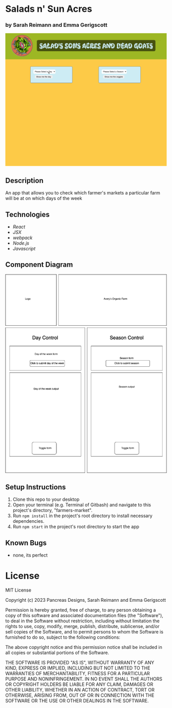 # Salads n' Sun Acres 

### by Sarah Reimann and Emma Gerigscott 

![photo of app design](./src/img/farmers-market.gif)

## Description

An app that allows you to check which farmer's markets a particular farm will be at on which days of the week

## Technologies
* _React_
* _JSX_
* _webpack_
* _Node.js_
* _Javascript_

## Component Diagram
![photo of app design](./src/img/farmers-market.drawio.png)

## Setup Instructions
1. Clone this repo to your desktop
2. Open your terminal (e.g. Terminal of Gitbash) and navigate to this project's directory, "farmers-market".
3. Run ```npm install``` in the project's root directory to install necessary dependencies.
4. Run ```npm start``` in the project's root directory to start the app 

## Known Bugs 
* none, its perfect

# License

MIT License

Copyright (c) 2023 Pancreas Designs, Sarah Reimann and Emma Gerigscott

Permission is hereby granted, free of charge, to any person obtaining a copy of this software and associated documentation files (the "Software"), to deal in the Software without restriction, including without limitation the rights to use, copy, modify, merge, publish, distribute, sublicense, and/or sell copies of the Software, and to permit persons to whom the Software is furnished to do so, subject to the following conditions:

The above copyright notice and this permission notice shall be included in all copies or substantial portions of the Software.

THE SOFTWARE IS PROVIDED "AS IS", WITHOUT WARRANTY OF ANY KIND, EXPRESS OR IMPLIED, INCLUDING BUT NOT LIMITED TO THE WARRANTIES OF MERCHANTABILITY, FITNESS FOR A PARTICULAR PURPOSE AND NONINFRINGEMENT. IN NO EVENT SHALL THE AUTHORS OR COPYRIGHT HOLDERS BE LIABLE FOR ANY CLAIM, DAMAGES OR OTHER LIABILITY, WHETHER IN AN ACTION OF CONTRACT, TORT OR OTHERWISE, ARISING FROM, OUT OF OR IN CONNECTION WITH THE SOFTWARE OR THE USE OR OTHER DEALINGS IN THE SOFTWARE.